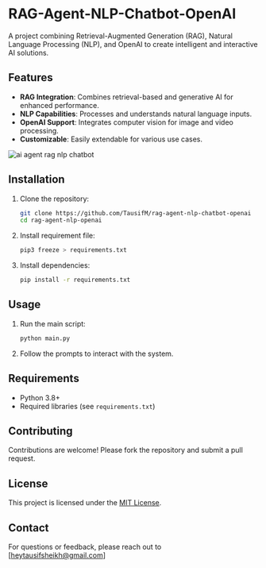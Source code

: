 # RAG-Agent-NLP-Chatbot-OpenAI

A project combining Retrieval-Augmented Generation (RAG), Natural Language Processing (NLP), and OpenAI to create intelligent and interactive AI solutions.

## Features

- **RAG Integration**: Combines retrieval-based and generative AI for enhanced performance.
- **NLP Capabilities**: Processes and understands natural language inputs.
- **OpenAI Support**: Integrates computer vision for image and video processing.
- **Customizable**: Easily extendable for various use cases.

![ai agent rag nlp chatbot](https://github.com/user-attachments/assets/72c6c867-7a67-43f3-959c-dee648c55148)

## Installation

1. Clone the repository:
    ```bash
    git clone https://github.com/TausifM/rag-agent-nlp-chatbot-openai
    cd rag-agent-nlp-openai
    ```

2. Install requirement file:
    ```bash
    pip3 freeze > requirements.txt
    ```

3. Install dependencies:
    ```bash
    pip install -r requirements.txt
    ```

## Usage

1. Run the main script:
    ```bash
    python main.py
    ```

2. Follow the prompts to interact with the system.

## Requirements

- Python 3.8+
- Required libraries (see `requirements.txt`)

## Contributing

Contributions are welcome! Please fork the repository and submit a pull request.

## License

This project is licensed under the [MIT License](LICENSE).

## Contact

For questions or feedback, please reach out to [heytausifsheikh@gmail.com]
